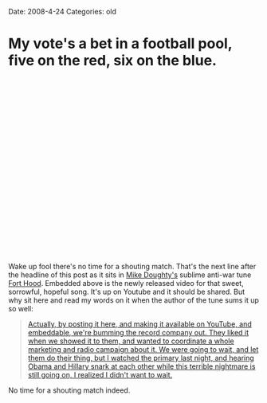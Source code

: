 Date: 2008-4-24
Categories: old

# My vote's a bet in a football pool, five on the red, six on the blue.

<object width="425" height="355"><param name="movie" value="http://www.youtube.com/v/BaB9dow1eR4&hl=en"></param><param name="wmode" value="transparent"></param><embed src="http://www.youtube.com/v/BaB9dow1eR4&hl=en" type="application/x-shockwave-flash" wmode="transparent" width="425" height="355"></embed></object>

Wake up fool there's  no time for a shouting match.  That's the next line after the headline of this post as it sits in <a href="http://www.mikedoughty.com/">Mike Doughty's</a>  sublime anti-war tune <a href="http://www.mikedoughty.com/music/lyrics/117">Fort Hood</a>.  Embedded above is the newly released video for that sweet, sorrowful, hopeful song. It's up on Youtube and it should be shared.  But why sit here and read my words on it when the author of the tune sums it up so well:

<blockquote>
<a href="http://www.mikedoughty.com/blog/archives/000745.html">Actually, by posting it here, and making it available on YouTube, and embeddable, we're bumming the record company out. They liked it when we showed it to them, and wanted to coordinate a whole marketing and radio campaign about it. We were going to wait, and let them do their thing, but I watched the primary last night, and hearing Obama and Hillary snark at each other while this terrible nightmare is still going on, I realized I didn't want to wait.</a>
</blockquote> 

No time for a shouting match indeed.    
